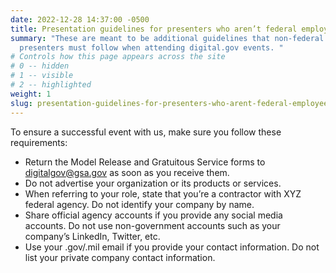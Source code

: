 ```yaml
---
date: 2022-12-28 14:37:00 -0500
title: Presentation guidelines for presenters who aren’t federal employees
summary: "These are meant to be additional guidelines that non-federal
  presenters must follow when attending digital.gov events. "
# Controls how this page appears across the site
# 0 -- hidden
# 1 -- visible
# 2 -- highlighted
weight: 1
slug: presentation-guidelines-for-presenters-who-arent-federal-employees
---
```

To ensure a successful event with us, make sure you follow these requirements:

* Return the Model Release and Gratuitous Service forms to [digitalgov@gsa.gov](mailto:digitalgov@gsa.gov) as soon as you receive them.
* Do not advertise your organization or its products or services.
* When referring to your role, state that you’re a contractor with XYZ federal agency. Do not identify your company by name.
* Share official agency accounts if you provide any social media accounts. Do not use non-government accounts such as your company’s LinkedIn, Twitter, etc.
* Use your .gov/.mil email if you provide your contact information. Do not list your private company contact information.